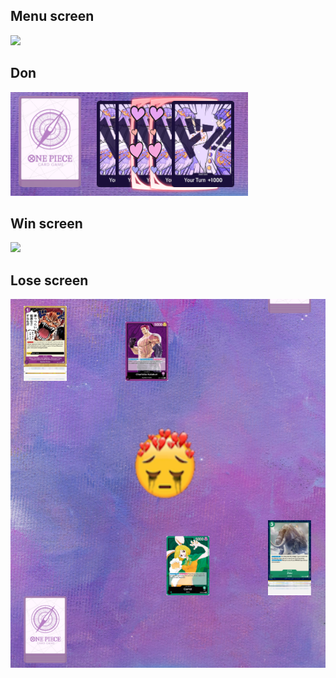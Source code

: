 ## Menu screen
<img src="images/Examples/menu.png"/>

## Don
<img src="images/Examples/don.png">

## Win screen
<img src="images/Examples/win_screen.png">

## Lose screen 
<img src="images/Examples/lose_screen.png">
